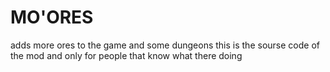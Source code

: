 # MO'ORES

adds more ores to the game and some dungeons 
this is the sourse code of the mod and only for people that know what there doing
